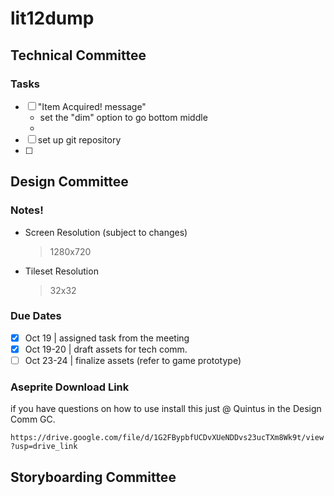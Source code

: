 # lit12dump
## Technical Committee
### Tasks
- [ ] "Item Acquired! message"
    - set the "dim" option to go bottom middle
    - 
- [ ] set up git repository
- [ ] 
## Design Committee
### Notes!
- Screen Resolution (subject to changes)
    > 1280x720
- Tileset Resolution
    > 32x32

### Due Dates
- [x] Oct 19     | assigned task from the meeting
- [x] Oct 19-20  | draft assets for tech comm.
- [ ] Oct 23-24  | finalize assets (refer to game prototype)

### Aseprite Download Link
if you have questions on how to use install this just @ Quintus in the Design Comm GC.

`https://drive.google.com/file/d/1G2FBypbfUCDvXUeNDDvs23ucTXm8Wk9t/view?usp=drive_link`

## Storyboarding Committee

